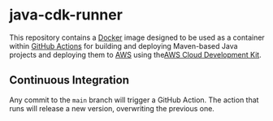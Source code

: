 # java-cdk-runner

This repository contains a [Docker](https://www.docker.com/) image designed to be used as a container within 
[GitHub Actions](https://github.com/features/actions) for building and deploying Maven-based Java projects and deploying them to
[AWS](https://aws.amazon.com/) using the[AWS Cloud Development Kit](https://aws.amazon.com/cdk/).

## Continuous Integration

Any commit to the `main` branch will trigger a GitHub Action. The action that runs will release a
new version, overwriting the previous one.
